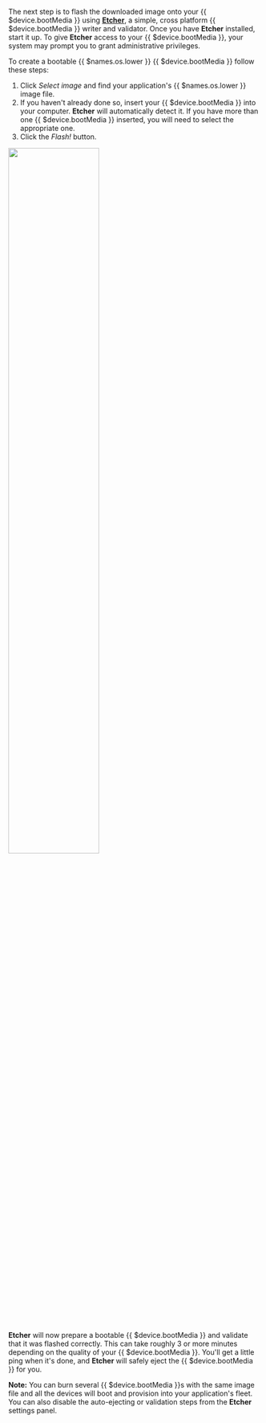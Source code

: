 The next step is to flash the downloaded image onto your {{ $device.bootMedia }} using [**Etcher**][etcher-link], a simple, cross platform {{ $device.bootMedia }} writer and validator. Once you have **Etcher** installed, start it up. To give **Etcher** access to your {{ $device.bootMedia }}, your system may prompt you to grant administrative privileges.

To create a bootable {{ $names.os.lower }} {{ $device.bootMedia }} follow these steps:

1. Click *Select image* and find your application's {{ $names.os.lower }} image file.
2. If you haven't already done so, insert your {{ $device.bootMedia }} into your computer. **Etcher** will automatically detect it. If you have more than one {{ $device.bootMedia }} inserted, you will need to select the appropriate one.
3. Click the *Flash!* button.

<img src="/img/common/etcher/etcher.gif" width="60%">

**Etcher** will now prepare a bootable {{ $device.bootMedia }} and validate that it was flashed correctly. This can take roughly 3 or more minutes depending on the quality of your {{ $device.bootMedia }}. You'll get a little ping when it's done, and **Etcher** will safely eject the {{ $device.bootMedia }} for you.

__Note:__ You can burn several {{ $device.bootMedia }}s with the same image file and all the devices will boot and provision into your application's fleet. You can also disable the auto-ejecting or validation steps from the **Etcher** settings panel.

[etcher-link]:https://etcher.io/

